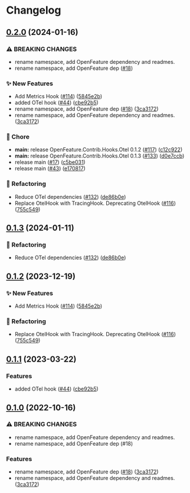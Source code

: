 # Changelog

## [0.2.0](https://github.com/austindrenski/open-feature-dotnet-sdk-contrib/compare/OpenFeature.Contrib.Hooks.Otel-v0.1.3...OpenFeature.Contrib.Hooks.Otel-v0.2.0) (2024-01-16)


### ⚠ BREAKING CHANGES

* rename namespace, add OpenFeature dependency and readmes.
* rename namespace, add OpenFeature dep ([#18](https://github.com/austindrenski/open-feature-dotnet-sdk-contrib/issues/18))

### ✨ New Features

* Add Metrics Hook ([#114](https://github.com/austindrenski/open-feature-dotnet-sdk-contrib/issues/114)) ([5845e2b](https://github.com/austindrenski/open-feature-dotnet-sdk-contrib/commit/5845e2b0ae4b89a8a313051b42e6afdd856f1ea3))
* added OTel hook ([#44](https://github.com/austindrenski/open-feature-dotnet-sdk-contrib/issues/44)) ([cbe92b5](https://github.com/austindrenski/open-feature-dotnet-sdk-contrib/commit/cbe92b52a3f58279d57a054bed368b6003e03561))
* rename namespace, add OpenFeature dep ([#18](https://github.com/austindrenski/open-feature-dotnet-sdk-contrib/issues/18)) ([3ca3172](https://github.com/austindrenski/open-feature-dotnet-sdk-contrib/commit/3ca31722b83053d4edf2038889c78efa717a7cff))
* rename namespace, add OpenFeature dependency and readmes. ([3ca3172](https://github.com/austindrenski/open-feature-dotnet-sdk-contrib/commit/3ca31722b83053d4edf2038889c78efa717a7cff))


### 🧹 Chore

* **main:** release OpenFeature.Contrib.Hooks.Otel 0.1.2 ([#117](https://github.com/austindrenski/open-feature-dotnet-sdk-contrib/issues/117)) ([c12c922](https://github.com/austindrenski/open-feature-dotnet-sdk-contrib/commit/c12c92284b718a50ecb79c14f0f71616b476d82e))
* **main:** release OpenFeature.Contrib.Hooks.Otel 0.1.3 ([#133](https://github.com/austindrenski/open-feature-dotnet-sdk-contrib/issues/133)) ([d0e7ccb](https://github.com/austindrenski/open-feature-dotnet-sdk-contrib/commit/d0e7ccbee1555eb4079b1ce7caad02c00edecf4b))
* release main ([#17](https://github.com/austindrenski/open-feature-dotnet-sdk-contrib/issues/17)) ([c5be031](https://github.com/austindrenski/open-feature-dotnet-sdk-contrib/commit/c5be03129a42fd688fedb0b74ac35d340095b149))
* release main ([#43](https://github.com/austindrenski/open-feature-dotnet-sdk-contrib/issues/43)) ([e170817](https://github.com/austindrenski/open-feature-dotnet-sdk-contrib/commit/e170817544b5c3642153fe02a8fe36a45eec017d))


### 🔄 Refactoring

* Reduce OTel dependencies ([#132](https://github.com/austindrenski/open-feature-dotnet-sdk-contrib/issues/132)) ([de86b0e](https://github.com/austindrenski/open-feature-dotnet-sdk-contrib/commit/de86b0e34ea829608360109a5c5f1c61f8efdcaf))
* Replace OtelHook with TracingHook. Deprecating OtelHook ([#116](https://github.com/austindrenski/open-feature-dotnet-sdk-contrib/issues/116)) ([755c549](https://github.com/austindrenski/open-feature-dotnet-sdk-contrib/commit/755c54960bccac97f6836ea8371d75bc2f1a02bb))

## [0.1.3](https://github.com/open-feature/dotnet-sdk-contrib/compare/OpenFeature.Contrib.Hooks.Otel-v0.1.2...OpenFeature.Contrib.Hooks.Otel-v0.1.3) (2024-01-11)


### 🔄 Refactoring

* Reduce OTel dependencies ([#132](https://github.com/open-feature/dotnet-sdk-contrib/issues/132)) ([de86b0e](https://github.com/open-feature/dotnet-sdk-contrib/commit/de86b0e34ea829608360109a5c5f1c61f8efdcaf))

## [0.1.2](https://github.com/open-feature/dotnet-sdk-contrib/compare/OpenFeature.Contrib.Hooks.Otel-v0.1.1...OpenFeature.Contrib.Hooks.Otel-v0.1.2) (2023-12-19)


### ✨ New Features

* Add Metrics Hook ([#114](https://github.com/open-feature/dotnet-sdk-contrib/issues/114)) ([5845e2b](https://github.com/open-feature/dotnet-sdk-contrib/commit/5845e2b0ae4b89a8a313051b42e6afdd856f1ea3))


### 🔄 Refactoring

* Replace OtelHook with TracingHook. Deprecating OtelHook ([#116](https://github.com/open-feature/dotnet-sdk-contrib/issues/116)) ([755c549](https://github.com/open-feature/dotnet-sdk-contrib/commit/755c54960bccac97f6836ea8371d75bc2f1a02bb))

## [0.1.1](https://github.com/open-feature/dotnet-sdk-contrib/compare/OpenFeature.Contrib.Hooks.Otel-v0.1.0...OpenFeature.Contrib.Hooks.Otel-v0.1.1) (2023-03-22)


### Features

* added OTel hook ([#44](https://github.com/open-feature/dotnet-sdk-contrib/issues/44)) ([cbe92b5](https://github.com/open-feature/dotnet-sdk-contrib/commit/cbe92b52a3f58279d57a054bed368b6003e03561))

## [0.1.0](https://github.com/open-feature/dotnet-sdk-contrib/compare/OpenFeature.Contrib.Hooks.Otel-v0.0.2...OpenFeature.Contrib.Hooks.Otel-v0.1.0) (2022-10-16)


### ⚠ BREAKING CHANGES

* rename namespace, add OpenFeature dependency and readmes.
* rename namespace, add OpenFeature dep (#18)

### Features

* rename namespace, add OpenFeature dep ([#18](https://github.com/open-feature/dotnet-sdk-contrib/issues/18)) ([3ca3172](https://github.com/open-feature/dotnet-sdk-contrib/commit/3ca31722b83053d4edf2038889c78efa717a7cff))
* rename namespace, add OpenFeature dependency and readmes. ([3ca3172](https://github.com/open-feature/dotnet-sdk-contrib/commit/3ca31722b83053d4edf2038889c78efa717a7cff))
